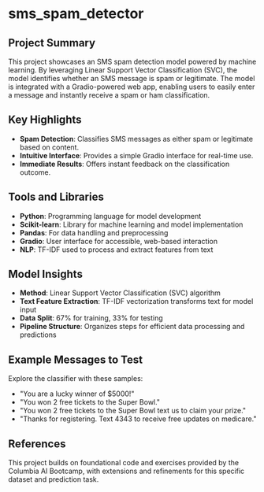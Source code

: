 # sms_spam_detector

## Project Summary
This project showcases an SMS spam detection model powered by machine learning. By leveraging Linear Support Vector Classification (SVC), the model identifies whether an SMS message is spam or legitimate. The model is integrated with a Gradio-powered web app, enabling users to easily enter a message and instantly receive a spam or ham classification.

## Key Highlights
- **Spam Detection**: Classifies SMS messages as either spam or legitimate based on content.
- **Intuitive Interface**: Provides a simple Gradio interface for real-time use.
- **Immediate Results**: Offers instant feedback on the classification outcome.

## Tools and Libraries
- **Python**: Programming language for model development
- **Scikit-learn**: Library for machine learning and model implementation
- **Pandas**: For data handling and preprocessing
- **Gradio**: User interface for accessible, web-based interaction
- **NLP**: TF-IDF used to process and extract features from text

## Model Insights
- **Method**: Linear Support Vector Classification (SVC) algorithm
- **Text Feature Extraction**: TF-IDF vectorization transforms text for model input
- **Data Split**: 67% for training, 33% for testing
- **Pipeline Structure**: Organizes steps for efficient data processing and predictions

## Example Messages to Test
Explore the classifier with these samples:
- "You are a lucky winner of $5000!"
- "You won 2 free tickets to the Super Bowl."
- "You won 2 free tickets to the Super Bowl text us to claim your prize."
- "Thanks for registering. Text 4343 to receive free updates on medicare."
## References
This project builds on foundational code and exercises provided by the Columbia AI Bootcamp, with extensions and refinements for this specific dataset and prediction task.